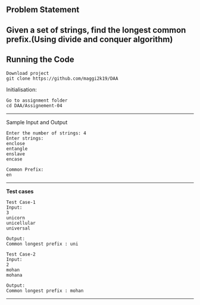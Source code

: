 ## Problem Statement
Given a set of strings, find the longest common prefix.(Using divide and conquer algorithm)
---
## Running the Code 

```
Download project
git clone https://github.com/maggi2k19/DAA
```
Initialisation: 
```
Go to assignment folder
cd DAA/Assignement-04
```
---
Sample Input and Output
```
Enter the number of strings: 4
Enter strings:
enclose
entangle
enslave
encase

Common Prefix: 
en 
```
---

**Test cases**

```
Test Case-1
Input:
3
unicorn
unicellular
universal

Output:
Common longest prefix : uni

Test Case-2
Input:
2 
mohan
mohana

Output:
Common longest prefix : mohan 
```

---
